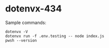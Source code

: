 # dotenvx-434

Sample commands:
```
dotenvx -V
dotenvx run -f .env.testing -- node index.js
pwsh --version
```